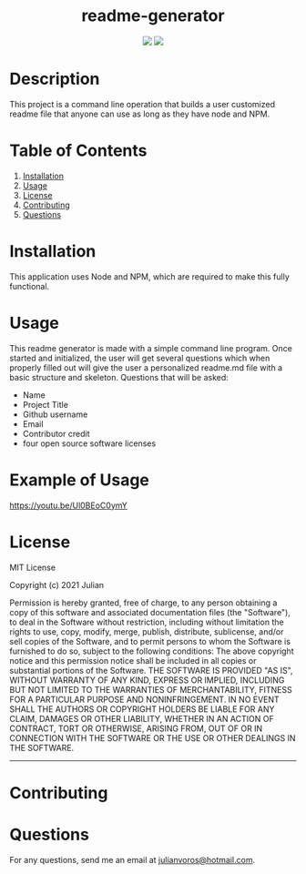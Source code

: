 
<h1 align="center"><strong>readme-generator</strong></h1>
<p align="center">
  <img src="https://img.shields.io/github/languages/top/JuVoros/readme-generator">
  <img src="https://img.shields.io/badge/License-MIT-blue.svg">
</p>

# Description
This project is a command line operation that builds a user customized readme file that anyone can use as long as they have node and NPM.


# Table of Contents
1. [Installation](#installation)
2. [Usage](#usage)
3. [License](#license)
4. [Contributing](#contributing)
6. [Questions](#questions)
    
# Installation
This application uses Node and NPM, which are required to make this fully functional.
# Usage
This readme generator is made with a simple command line program. Once started and initialized, the user will get several questions which when properly filled out will give the user a personalized readme.md file with a basic structure and skeleton.
Questions that will be asked:

* Name
* Project Title
* Github username
* Email
* Contributor credit
* four open source software licenses

# Example of Usage
https://youtu.be/Ul0BEoC0ymY

# License
MIT License

Copyright (c) 2021 Julian

Permission is hereby granted, free of charge, to any person obtaining a copy
of this software and associated documentation files (the "Software"), to deal
in the Software without restriction, including without limitation the rights
to use, copy, modify, merge, publish, distribute, sublicense, and/or sell
copies of the Software, and to permit persons to whom the Software is
furnished to do so, subject to the following conditions:
The above copyright notice and this permission notice shall be included in all
copies or substantial portions of the Software.
THE SOFTWARE IS PROVIDED "AS IS", WITHOUT WARRANTY OF ANY KIND, EXPRESS OR
IMPLIED, INCLUDING BUT NOT LIMITED TO THE WARRANTIES OF MERCHANTABILITY,
FITNESS FOR A PARTICULAR PURPOSE AND NONINFRINGEMENT. IN NO EVENT SHALL THE
AUTHORS OR COPYRIGHT HOLDERS BE LIABLE FOR ANY CLAIM, DAMAGES OR OTHER
LIABILITY, WHETHER IN AN ACTION OF CONTRACT, TORT OR OTHERWISE, ARISING FROM,
OUT OF OR IN CONNECTION WITH THE SOFTWARE OR THE USE OR OTHER DEALINGS IN THE
SOFTWARE.

---
# Contributing
# Questions
For any questions, send me an email at julianvoros@hotmail.com.
